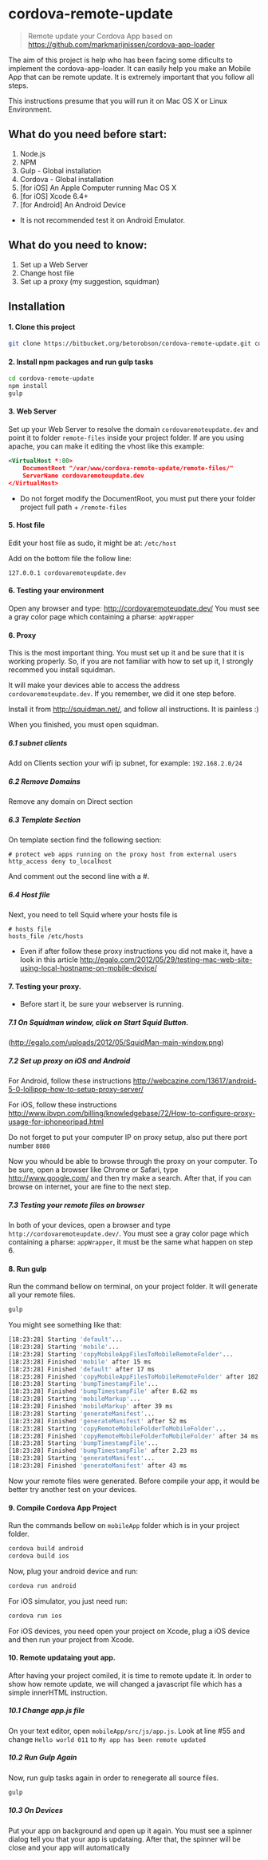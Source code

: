 cordova-remote-update
==========

> Remote update your Cordova App based on https://github.com/markmarijnissen/cordova-app-loader

The aim of this project is help who has been facing some dificults to implement the cordova-app-loader.
It can easily help you make an Mobile App that can be remote update.
It is extremely important that you follow all steps. 

This instructions presume that you will run it on Mac OS X or Linux Environment.

## What do you need before start:

1. Node.js
2. NPM
3. Gulp - Global installation
4. Cordova - Global installation
5. [for iOS] An Apple Computer running Mac OS X
6. [for iOS] Xcode 6.4+
7. [for Android] An Android Device 

 * It is not recommended test it on Android Emulator.

## What do you need to know:

1. Set up a Web Server
2. Change host file
3. Set up a proxy (my suggestion, squidman)

## Installation

#### 1. Clone this project
```bash
git clone https://bitbucket.org/betorobson/cordova-remote-update.git cordova-remote-update
```

#### 2. Install npm packages and run gulp tasks
```bash
cd cordova-remote-update
npm install
gulp
```

#### 3. Web Server
Set up your Web Server to resolve the domain `cordovaremoteupdate.dev` and point it to folder `remote-files` inside your project folder.
If are you using apache, you can make it editing the vhost like this example:
```XML
<VirtualHost *:80>
    DocumentRoot "/var/www/cordova-remote-update/remote-files/"
    ServerName cordovaremoteupdate.dev
</VirtualHost>
```
 * Do not forget modify the DocumentRoot, you must put there your folder project full path + `/remote-files`

#### 5. Host file

Edit your host file as sudo, it might be at:
`/etc/host` 

Add on the bottom file the follow line:
```
127.0.0.1 cordovaremoteupdate.dev
```

#### 6. Testing your environment
Open any browser and type:
http://cordovaremoteupdate.dev/
You must see a gray color page which containing a pharse: `appWrapper`

#### 6. Proxy
This is the most important thing. You must set up it and be sure that it is working properly.
So, if you are not familiar with how to set up it, I strongly recommed you install squidman.

It will make your devices able to access the address `cordovaremoteupdate.dev`. If you remember, we did it one step before.

Install it from http://squidman.net/, and follow all instructions. 
It is painless :)

When you finished, you must open squidman.

##### 6.1 subnet clients
Add on Clients section your wifi ip subnet, for example: `192.168.2.0/24`

##### 6.2 Remove Domains
Remove any domain on Direct section

##### 6.3 Template Section
On template section find the following section:

```
# protect web apps running on the proxy host from external users
http_access deny to_localhost
```
And comment out the second line with a #.

##### 6.4 Host file
Next, you need to tell Squid where your hosts file is
```
# hosts file
hosts_file /etc/hosts
```

 * Even if after follow these proxy instructions you did not make it, have a look in this article
 http://egalo.com/2012/05/29/testing-mac-web-site-using-local-hostname-on-mobile-device/

#### 7. Testing your proxy.

 * Before start it, be sure your webserver is running.

##### 7.1 On Squidman window, click on Start Squid Button.

(http://egalo.com/uploads/2012/05/SquidMan-main-window.png)

##### 7.2 Set up proxy on iOS and Android

For Android, follow these instructions
http://webcazine.com/13617/android-5-0-lollipop-how-to-setup-proxy-server/

For iOS, follow these instructions
http://www.ibvpn.com/billing/knowledgebase/72/How-to-configure-proxy-usage-for-iphoneoripad.html

Do not forget to put your computer IP on proxy setup, also put there port number `8080`

Now you whould be able to browse through the proxy on your computer. To be sure, open a browser like Chrome or Safari, type http://www.google.com/ and then try make a search.
After that, if you can browse on internet, your are fine to the next step.

##### 7.3 Testing your remote files on browser

In both of your devices, open a browser and type `http://cordovaremoteupdate.dev/`.
You must see a gray color page which containing a pharse: `appWrapper`, it must be the same what happen on step 6.

#### 8. Run gulp

Run the command bellow on terminal, on your project folder. It will generate all your remote files.

```bash
gulp
```
You might see something like that:
```bash
[18:23:28] Starting 'default'...
[18:23:28] Starting 'mobile'...
[18:23:28] Starting 'copyMobileAppFilesToMobileRemoteFolder'...
[18:23:28] Finished 'mobile' after 15 ms
[18:23:28] Finished 'default' after 17 ms
[18:23:28] Finished 'copyMobileAppFilesToMobileRemoteFolder' after 102 ms
[18:23:28] Starting 'bumpTimestampFile'...
[18:23:28] Finished 'bumpTimestampFile' after 8.62 ms
[18:23:28] Starting 'mobileMarkup'...
[18:23:28] Finished 'mobileMarkup' after 39 ms
[18:23:28] Starting 'generateManifest'...
[18:23:28] Finished 'generateManifest' after 52 ms
[18:23:28] Starting 'copyRemoteMobileFolderToMobileFolder'...
[18:23:28] Finished 'copyRemoteMobileFolderToMobileFolder' after 34 ms
[18:23:28] Starting 'bumpTimestampFile'...
[18:23:28] Finished 'bumpTimestampFile' after 2.23 ms
[18:23:28] Starting 'generateManifest'...
[18:23:28] Finished 'generateManifest' after 43 ms
```
Now your remote files were generated. Before compile your app, it would be better try another test on your devices.

#### 9. Compile Cordova App Project

Run the commands bellow on `mobileApp` folder which is in your project folder.

```bash
cordova build android
cordova build ios
```

Now, plug your android device and run:
```bash
cordova run android
```

For iOS simulator, you just need run:
```bash
cordova run ios
```

For iOS devices, you need open your project on Xcode, plug a iOS device and then run your project from Xcode.

#### 10. Remote updataing yout app.

After having your project comiled, it is time to remote update it. In order to show how remote update, we will changed a javascript file which has a simple innerHTML instruction.

##### 10.1 Change app.js file
On your text editor, open `mobileApp/src/js/app.js`. Look at line #55 and change `Hello world 011` to `My app has been remote updated`

##### 10.2 Run Gulp Again
Now, run gulp tasks again in order to renegerate all source files.
```bash
gulp
```
##### 10.3 On Devices
Put your app on background and open up it again. You must see a spinner dialog tell you that your app is updataing.
After that, the spinner will be close and your app will automatically